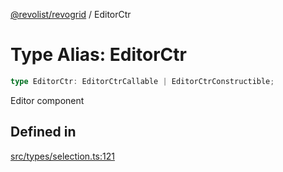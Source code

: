 [@revolist/revogrid](README.md) / EditorCtr

# Type Alias: EditorCtr

```ts
type EditorCtr: EditorCtrCallable | EditorCtrConstructible;
```

Editor component

## Defined in

[src/types/selection.ts:121](https://github.com/revolist/revogrid/blob/179ef4790c9da8e1216f1005cb3571a276adbd08/src/types/selection.ts#L121)

